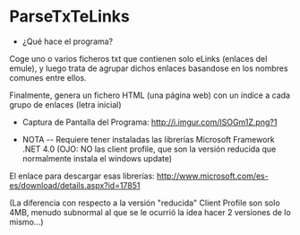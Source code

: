 ﻿ParseTxTeLinks
==============

* ¿Qué hace el programa?

Coge uno o varios ficheros txt que contienen solo eLinks (enlaces del emule),
y luego trata de agrupar dichos enlaces basandose en los nombres comunes entre ellos.

Finalmente, genera un fichero HTML (una página web) con un índice a cada grupo de enlaces (letra inicial)

* Captura de Pantalla del Programa:
http://i.imgur.com/ISOGm1Z.png?1


* NOTA --
Requiere tener instaladas las librerías Microsoft Framework .NET 4.0
(OJO: NO las client profile, que son la versión reducida que normalmente instala el windows update)

El enlace para descargar esas librerías:
http://www.microsoft.com/es-es/download/details.aspx?id=17851

(La diferencia con respecto a la versión "reducida" Client Profile son solo 4MB,
 menudo subnormal al que se le ocurrió la idea hacer 2 versiones de lo mismo...)